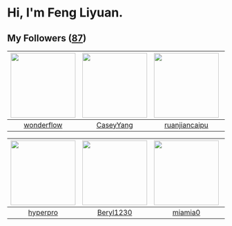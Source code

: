 # Hi, I'm Feng Liyuan.

## My Followers ([87](https://github.com/SunRunAway?tab=followers))

| <img src="https://avatars.githubusercontent.com/u/2173670?v=4" width="150" height="150" /> | <img src="https://avatars.githubusercontent.com/u/2445114?v=4" width="150" height="150" /> | <img src="https://avatars.githubusercontent.com/u/31336171?v=4" width="150" height="150" /> | <img src="https://avatars.githubusercontent.com/u/50138288?v=4" width="150" height="150" /> |
| :----------------------------------------------------------------------------------------: | :----------------------------------------------------------------------------------------: | :-----------------------------------------------------------------------------------------: | :-----------------------------------------------------------------------------------------: |
|                         [wonderflow](https://github.com/wonderflow)                        |                          [CaseyYang](https://github.com/CaseyYang)                         |                      [ruanjiancaipu](https://github.com/ruanjiancaipu)                      |                       [xuhuifang996](https://github.com/xuhuifang996)                       |

| <img src="https://avatars.githubusercontent.com/u/2445111?v=4" width="150" height="150" /> | <img src="https://avatars.githubusercontent.com/u/23115833?v=4" width="150" height="150" /> | <img src="https://avatars.githubusercontent.com/u/25542995?v=4" width="150" height="150" /> | <img src="https://avatars.githubusercontent.com/u/14977542?v=4" width="150" height="150" /> |
| :----------------------------------------------------------------------------------------: | :-----------------------------------------------------------------------------------------: | :-----------------------------------------------------------------------------------------: | :-----------------------------------------------------------------------------------------: |
|                           [hyperpro](https://github.com/hyperpro)                          |                          [Beryl1230](https://github.com/Beryl1230)                          |                            [miamia0](https://github.com/miamia0)                            |                         [SailerNote](https://github.com/SailerNote)                         |